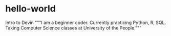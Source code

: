 # hello-world
Intro to Devin
"""I am a beginner coder. Currently practicing Python, R, SQL. 
Taking Computer Science classes at University of the People."""
